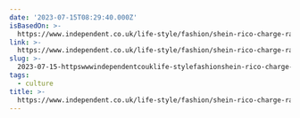 ```yaml
---
date: '2023-07-15T08:29:40.000Z'
isBasedOn: >-
  https://www.independent.co.uk/life-style/fashion/shein-rico-charge-racketeering-lawsuit-b2375174.html
link: >-
  https://www.independent.co.uk/life-style/fashion/shein-rico-charge-racketeering-lawsuit-b2375174.html
slug: >-
  2023-07-15-httpswwwindependentcouklife-stylefashionshein-rico-charge-racketeering-lawsuit-b2375174html
tags:
  - culture
title: >-
  https://www.independent.co.uk/life-style/fashion/shein-rico-charge-racketeering-lawsuit-b2375174.html
---
```



